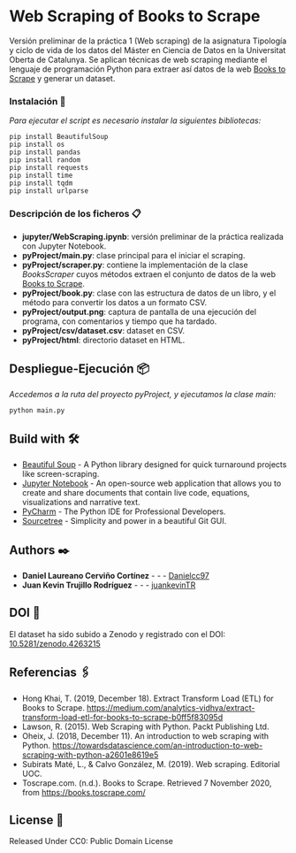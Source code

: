 # Web Scraping of Books to Scrape

Versión preliminar de la práctica 1 (Web scraping) de la asignatura Tipología y ciclo de vida de los datos del Máster en Ciencia de Datos en la Universitat Oberta de Catalunya. Se aplican técnicas de web scraping mediante el lenguaje de programación Python para extraer así datos de la web [Books to Scrape](https://books.toscrape.com) y generar un dataset.

### Instalación 🔧

_Para ejecutar el script es necesario instalar la siguientes bibliotecas:_

```
pip install BeautifulSoup
pip install os
pip install pandas
pip install random
pip install requests
pip install time
pip install tqdm
pip install urlparse
```

### Descripción de los ficheros 📋

* **jupyter/WebScraping.ipynb**: versión preliminar de la práctica realizada con Jupyter Notebook.
* **pyProject/main.py**: clase principal para el iniciar el scraping.
* **pyProject/scraper.py**: contiene la implementación de la clase _BooksScraper_ cuyos métodos extraen el conjunto de datos de la web [Books to Scrape](https://books.toscrape.com).
* **pyProject/book.py**: clase con las estructura de datos de un libro, y el método para convertir los datos a un formato CSV.
* **pyProject/output.png**: captura de pantalla de una ejecución del programa, con comentarios y tiempo que ha tardado.
* **pyProject/csv/dataset.csv**: dataset en CSV.
* **pyProject/html**: directorio dataset en HTML.

## Despliegue-Ejecución 📦

_Accedemos a la ruta del proyecto pyProject, y ejecutamos la clase main:_
```
python main.py
```

## Build with 🛠️

* [Beautiful Soup](https://www.crummy.com/software/BeautifulSoup) - A Python library designed for quick turnaround projects like screen-scraping.
* [Jupyter Notebook](https://jupyter.org) - An open-source web application that allows you to create and share documents that contain live code, equations, visualizations and narrative text.
* [PyCharm](https://www.jetbrains.com/pycharm) - The Python IDE for Professional Developers.
* [Sourcetree](https://www.sourcetreeapp.com) - Simplicity and power in a beautiful Git GUI.

## Authors ✒️

* **Daniel Laureano Cerviño Cortínez** - *-* - [Danielcc97](https://github.com/Danielcc97)
* **Juan Kevin Trujillo Rodríguez** - *-* - [juankevinTR](https://juankevintrujillo.com)

## DOI 📖

El dataset ha sido subido a Zenodo y registrado con el DOI: [10.5281/zenodo.4263215](https://doi.org/10.5281/ZENODO.4263215)

## Referencias 🖇️

* Hong Khai, T. (2019, December 18). Extract Transform Load (ETL) for Books to Scrape. https://medium.com/analytics-vidhya/extract-transform-load-etl-for-books-to-scrape-b0ff5f83095d
* Lawson, R. (2015). Web Scraping with Python. Packt Publishing Ltd.
* Oheix, J. (2018, December 11). An introduction to web scraping with Python. https://towardsdatascience.com/an-introduction-to-web-scraping-with-python-a2601e8619e5 
* Subirats Maté, L., & Calvo González, M. (2019). Web scraping. Editorial UOC.
* Toscrape.com. (n.d.). Books to Scrape. Retrieved 7 November 2020, from https://books.toscrape.com/

## License 📄

Released Under CC0: Public Domain License



